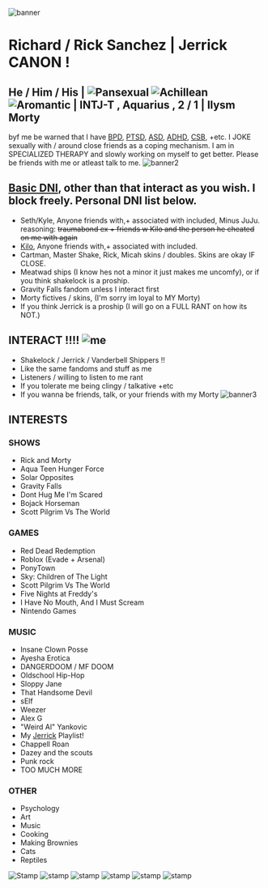  ![banner](https://media.discordapp.net/attachments/1319074753880788995/1319550919347798047/Untitled3_20241219232312.png?ex=67665f0f&is=67650d8f&hm=7eccfe6c3e8cfaf5b31b3b4bec13690c6e75d4af68d488d1e5e33890caf9cd22&=&format=webp&quality=lossless&width=920&height=517) 
  # Richard / Rick Sanchez | Jerrick CANON !

  ## He / Him / His   |   ![Pansexual](https://media.discordapp.net/attachments/1319074753880788995/1319106863173730394/pansexual-3-stripes-21-pxx.png?ex=67661300&is=6764c180&hm=2e18af061704b6faf6694c0dff672605a0ab9bfbc2a6ea75700e46d03f111851&=&format=webp&quality=lossless&width=26&height=26) ![Achillean](https://media.discordapp.net/attachments/1319074753880788995/1319106863521861673/achillean-3-stripes-20-px.png?ex=67661300&is=6764c180&hm=ad401d0a6bef4a4fd4a6f63e1dd8144f474116817dbc34c0801ea5a23b30a11c&=&format=webp&quality=lossless&width=25&height=25) ![Aromantic](https://media.discordapp.net/attachments/1319074753880788995/1319106863744417873/aromantic-5-stripes-20-px.png?ex=67661300&is=6764c180&hm=125e580bea9047d62a9efa0025b0e9641e70945bc57691ad9c437c8e685557a9&=&format=webp&quality=lossless&width=25&height=25)  | INTJ-T , Aquarius , 2 / 1 | Ilysm Morty
byf me be warned that I have [BPD](https://www.mayoclinic.org/diseases-conditions/borderline-personality-disorder/symptoms-causes/syc-20370237), [PTSD](https://www.mayoclinic.org/diseases-conditions/post-traumatic-stress-disorder/symptoms-causes/syc-20355967#:~:text=Post%2Dtraumatic%20stress%20disorder%20(PTSD)%20is%20a%20mental%20health,uncontrollable%20thoughts%20about%20the%20event.), [ASD](https://www.mayoclinic.org/diseases-conditions/autism-spectrum-disorder/symptoms-causes/syc-20352928), [ADHD](https://www.mayoclinic.org/diseases-conditions/adult-adhd/symptoms-causes/syc-20350878), [CSB](https://www.mayoclinic.org/diseases-conditions/compulsive-sexual-behavior/symptoms-causes/syc-20360434), +etc. I JOKE sexually with / around close friends as a coping mechanism. I am in SPECIALIZED THERAPY and slowly working on myself to get better. Please be friends with me or atleast talk to me.
![banner2](https://media.discordapp.net/attachments/1319074753880788995/1319550919993593926/Untitled3_20241219232248.png?ex=67665f0f&is=67650d8f&hm=87ed78e436e985f2084351ffe2410a7f8130589bbbfd6d8f7c67b0234cf28cb6&=&format=webp&quality=lossless&width=920&height=517)
## [Basic DNI](https://listography.com/dontinteract), other than that interact as you wish. I block freely. Personal DNI list below.
- Seth/Kyle, Anyone friends with,+ associated with included, Minus JuJu. reasoning: ~~traumabond ex + friends w Kilo and the person he cheated on me with again~~
- [Kilo](https://docs.google.com/document/d/1sbPk6Lbz1WlNXDhX_iy1KCiK76hT8tJYvRlX5CgWKUA/edit?tab=t.0), Anyone friends with,+ associated with included.
- Cartman, Master Shake, Rick, Micah skins / doubles. Skins are okay IF CLOSE.
- Meatwad ships (I know hes not a minor it just makes me uncomfy), or if you think shakelock is a proship.
- Gravity Falls fandom unless I interact first
- Morty fictives / skins, (I'm sorry im loyal to MY Morty)
- If you think Jerrick is a proship (I will go on a FULL RANT on how its NOT.)
## INTERACT !!!! ![me](https://media.discordapp.net/attachments/1319074753880788995/1319644787707609140/tumblr_5b9b195d46d089b55835ec7422e23ca1_490cc2d4_75.png?ex=6766b67b&is=676564fb&hm=ef91901c5bc8443e6c2432e2a605f2edd8f6269320bfbce3e5c83fee474ef18e&=&format=webp&quality=lossless&width=46&height=51)
- Shakelock / Jerrick / Vanderbell Shippers !!
- Like the same fandoms and stuff as me
- Listeners / willing to listen to me rant
- If you tolerate me being clingy / talkative +etc
- If you wanna be friends, talk, or your friends with my Morty
![banner3](https://media.discordapp.net/attachments/1319074753880788995/1319550919691599882/Untitled3_20241219232259.png?ex=67665f0f&is=67650d8f&hm=cc9d26a5447f4481bddbaaa1c34ae14c48e9c60be38826eae393dae5fab2a2bc&=&format=webp&quality=lossless&width=920&height=517)
## INTERESTS
### SHOWS
- Rick and Morty
- Aqua Teen Hunger Force
- Solar Opposites
- Gravity Falls
- Dont Hug Me I'm Scared
- Bojack Horseman
- Scott Pilgrim Vs The World
### GAMES
- Red Dead Redemption
- Roblox (Evade + Arsenal)
- PonyTown
- Sky: Children of The Light
- Scott Pilgrim Vs The World
- Five Nights at Freddy's
- I Have No Mouth, And I Must Scream
- Nintendo Games
### MUSIC
- Insane Clown Posse
- Ayesha Erotica
- DANGERDOOM / MF DOOM
- Oldschool Hip-Hop
- Sloppy Jane
- That Handsome Devil
- sElf
- Weezer
- Alex G
- "Weird Al" Yankovic
- My [Jerrick](https://open.spotify.com/playlist/1HGNU6SH3Vfsiks9BqEacu?si=KSPriplsTXGDB1Bo5QyXcg) Playlist!
- Chappell Roan
- Dazey and the scouts
- Punk rock
- TOO MUCH MORE
### OTHER
- Psychology
- Art
- Music
- Cooking
- Making Brownies
- Cats
- Reptiles
  
![Stamp](https://media.discordapp.net/attachments/1319074753880788995/1319644786629808168/tumblr_5df03ec1f72b48daa0d331919d2b2247_86a2356c_100.webp?ex=6766b67a&is=676564fa&hm=4bc7100c0c3325bd69716ae92eec4378797b6992a4d1a066071bedb5f1bb20bb&=&animated=true&width=125&height=68) ![stamp](https://media.discordapp.net/attachments/1319074753880788995/1319644786851975189/tumblr_2b1826ed139f0326a31238f59db21bc3_507d6fe9_100.png?ex=6766b67b&is=676564fb&hm=6078f3e4f05a07c8aee875ddab7e268e972db2d43c3ae814924b353e02a8db14&=&format=webp&quality=lossless&width=118&height=70) ![stamp](https://media.discordapp.net/attachments/1319074753880788995/1319644787980374058/tumblr_c07452103fc64e81a653de54296b6445_fa652e99_100.png?ex=6766b67b&is=676564fb&hm=3d3c36de08b90c179cefb9b310582528582c18cdfba9b349153065be2a89e8a5&=&format=webp&quality=lossless&width=123&height=70) ![stamp](https://media.discordapp.net/attachments/1319074753880788995/1319644787506286642/tumblr_4c83deb03358b16d854af39594a137c6_4dd7c0b2_100.png?ex=6766b67b&is=676564fb&hm=f3528ccb670aeeb76b412228ba081973636cc59e37d1902087746d725cd11721&=&format=webp&quality=lossless&width=118&height=70) ![stamp](https://media.discordapp.net/attachments/1319074753880788995/1319644787279925349/tumblr_422e4bd84c2a97ee134f0cc293bf2e53_3e139e70_100.png?ex=6766b67b&is=676564fb&hm=74d7755d03ac8a1752592ac33a3b21ac8034070b33d7c8a849f60eb4cf79d67a&=&format=webp&quality=lossless&width=123&height=70) ![stamp](https://media.discordapp.net/attachments/1319074753880788995/1319644787053297674/tumblr_3ba84be3f2ec45364024f7c9d86f5f92_ee065a07_100.webp?ex=6766b67b&is=676564fb&hm=fe546b81ec12a02661310c13b1211c983d4a39bfb09fbf87aa204029a8c72a20&=&animated=true&width=123&height=70)

